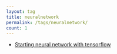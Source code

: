 ```yaml
---
layout: tag
title: neuralnetwork
permalink: /tags/neuralnetwork/
count: 1
---
```


- [Starting neural network with tensorflow](https://kination.github.io/posts/2018-11-25-tensorflow-basic-neural-network/)
